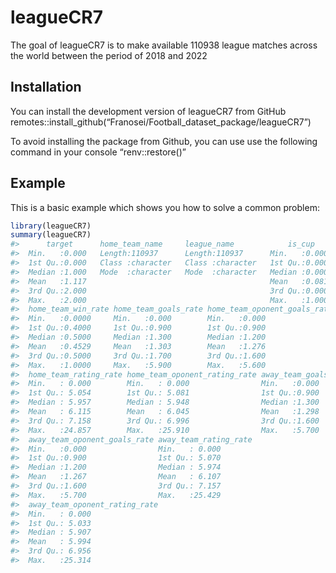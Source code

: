 
<!-- README.md is generated from README.Rmd. Please edit that file -->

# leagueCR7

<!-- badges: start -->
<!-- badges: end -->

The goal of leagueCR7 is to make available 110938 league matches across
the world between the period of 2018 and 2022

## Installation

You can install the development version of leagueCR7 from GitHub
remotes::install_github(“Franosei/Football_dataset_package/leagueCR7”)

To avoid installing the package from Github, you can use use the
following command in your console “renv::restore()”

## Example

This is a basic example which shows you how to solve a common problem:

``` r
library(leagueCR7)
summary(leagueCR7)
#>      target      home_team_name     league_name            is_cup       
#>  Min.   :0.000   Length:110937      Length:110937      Min.   :0.00000  
#>  1st Qu.:0.000   Class :character   Class :character   1st Qu.:0.00000  
#>  Median :1.000   Mode  :character   Mode  :character   Median :0.00000  
#>  Mean   :1.117                                         Mean   :0.08186  
#>  3rd Qu.:2.000                                         3rd Qu.:0.00000  
#>  Max.   :2.000                                         Max.   :1.00000  
#>  home_team_win_rate home_team_goals_rate home_team_oponent_goals_rate
#>  Min.   :0.0000     Min.   :0.000        Min.   :0.000               
#>  1st Qu.:0.4000     1st Qu.:0.900        1st Qu.:0.900               
#>  Median :0.5000     Median :1.300        Median :1.200               
#>  Mean   :0.4529     Mean   :1.303        Mean   :1.276               
#>  3rd Qu.:0.5000     3rd Qu.:1.700        3rd Qu.:1.600               
#>  Max.   :1.0000     Max.   :5.900        Max.   :5.600               
#>  home_team_rating_rate home_team_oponent_rating_rate away_team_goals_rate
#>  Min.   : 0.000        Min.   : 0.000                Min.   :0.000       
#>  1st Qu.: 5.054        1st Qu.: 5.081                1st Qu.:0.900       
#>  Median : 5.957        Median : 5.948                Median :1.300       
#>  Mean   : 6.115        Mean   : 6.045                Mean   :1.298       
#>  3rd Qu.: 7.158        3rd Qu.: 6.996                3rd Qu.:1.600       
#>  Max.   :24.857        Max.   :25.910                Max.   :5.700       
#>  away_team_oponent_goals_rate away_team_rating_rate
#>  Min.   :0.000                Min.   : 0.000       
#>  1st Qu.:0.900                1st Qu.: 5.070       
#>  Median :1.200                Median : 5.974       
#>  Mean   :1.267                Mean   : 6.107       
#>  3rd Qu.:1.600                3rd Qu.: 7.157       
#>  Max.   :5.700                Max.   :25.429       
#>  away_team_oponent_rating_rate
#>  Min.   : 0.000               
#>  1st Qu.: 5.033               
#>  Median : 5.907               
#>  Mean   : 5.994               
#>  3rd Qu.: 6.956               
#>  Max.   :25.314
```
